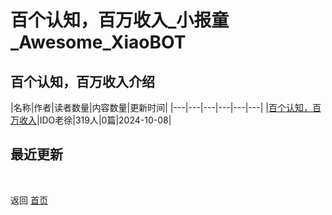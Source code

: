 # 百个认知，百万收入_小报童_Awesome_XiaoBOT

## 百个认知，百万收入介绍
>   
  


|名称|作者|读者数量|内容数量|更新时间|
|---|---|---|---|---|---|
|[百个认知，百万收入](https://xiaobot.net/p/renzhi?refer=0b133df9-27dc-423b-8101-639049001c13)|IDO老徐|319人|0篇|2024-10-08|

## 最近更新



<a href="https://github.com/Reno9527/awesome-xiaobot" style="color: white; text-decoration: none;">awesome-xiaobot</a>

返回 [首页](../README.md)

